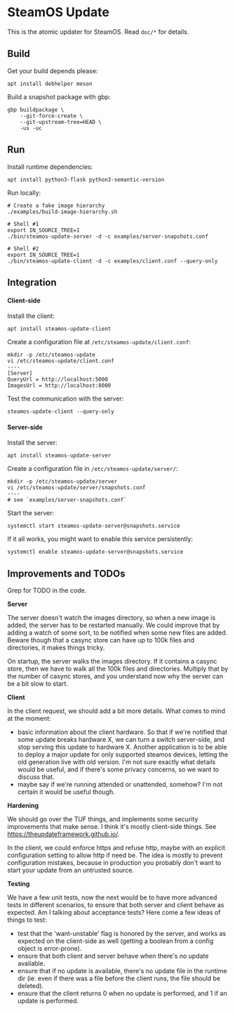 SteamOS Update
==============

This is the atomic updater for SteamOS. Read `doc/*` for details.



Build
-----

Get your build depends please:

    apt install debhelper meson

Build a snapshot package with gbp:

    gbp buildpackage \
        --git-force-create \
        --git-upstream-tree=HEAD \
        -us -uc



Run
---

Install runtime dependencies:

    apt install python3-flask python3-semantic-version

Run locally:

    # Create a fake image hierarchy
    ./examples/build-image-hierarchy.sh

    # Shell #1
    export IN_SOURCE_TREE=1
    ./bin/steamos-update-server -d -c examples/server-snapshots.conf

    # Shell #2
    export IN_SOURCE_TREE=1
    ./bin/steamos-update-client -d -c examples/client.conf --query-only



Integration
-----------

#### Client-side

Install the client:

    apt install steamos-update-client

Create a configuration file at `/etc/steamos-update/client.conf`:

    mkdir -p /etc/steamos-update
    vi /etc/steamos-update/client.conf
    ----
    [Server]
    QueryUrl = http://localhost:5000
    ImagesUrl = http://localhost:8000

Test the communication with the server:

    steamos-update-client --query-only

#### Server-side

Install the server:

    apt install steamos-update-server

Create a configuration file in `/etc/steamos-update/server/`:

    mkdir -p /etc/steamos-update/server
    vi /etc/steamos-update/server/snapshots.conf
    ----
    # see `examples/server-snapshots.conf`

Start the server:

    systemctl start steamos-update-server@snapshots.service

If it all works, you might want to enable this service persistently:

    systemctl enable steamos-update-server@snapshots.service



Improvements and TODOs
----------------------

Grep for TODO in the code.

**Server**

The server doesn't watch the images directory, so when a new image is added, the
server has to be restarted manually. We could improve that by adding a watch of
some sort, to be notified when some new files are added. Beware though that a
casync store can have up to 100k files and directories, it makes things tricky.

On startup, the server walks the images directory. If it contains a casync
store, then we have to walk all the 100k files and directories. Multiply that
by the number of casync stores, and you understand now why the server can be a
bit slow to start.

**Client**

In the client request, we should add a bit more details. What comes to mind at
the moment:
- basic information about the client hardware. So that if we're notified that
  some update breaks hardware X, we can turn a switch server-side, and stop
  serving this update to hardware X. Another application is to be able to
  deploy a major update for only supported steamos devices, letting the old
  generation live with old version. I'm not sure exactly what details would
  be useful, and if there's some privacy concerns, so we want to discuss that.
- maybe say if we're running attended or unattended, somehow? I'm not certain
  it would be useful though.

**Hardening**

We should go over the TUF things, and implements some security improvements
that make sense. I think it's mostly client-side things. See
<https://theupdateframework.github.io/>.

In the client, we could enforce https and refuse http, maybe with an explicit
configuration setting to allow http if need be. The idea is mostly to prevent
configuration mistakes, because in production you probably don't want to start
your update from an untrusted source.

**Testing**

We have a few unit tests, now the next would be to have more advanced tests in
different scenarios, to ensure that both server and client behave as expected.
Am I talking about acceptance tests? Here come a few ideas of things to test:
- test that the 'want-unstable' flag is honored by the server, and works as
  expected on the client-side as well (getting a boolean from a config object
  is error-prone).
- ensure that both client and server behave when there's no update available.
- ensure that if no update is available, there's no update file in the runtime
  dir (ie. even if there was a file before the client runs, the file should be
  deleted).
- ensure that the client returns 0 when no update is performed, and 1 if an
  update is performed.
